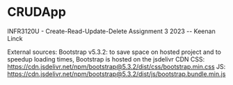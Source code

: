 # CRUDApp
INFR3120U - Create-Read-Update-Delete Assignment 3 
2023 -- Keenan Linck

External sources:
Bootstrap v5.3.2: to save space on hosted project and to speedup loading times, Bootstrap is hosted on the jsdelivr CDN
CSS: https://cdn.jsdelivr.net/npm/bootstrap@5.3.2/dist/css/bootstrap.min.css
JS: https://cdn.jsdelivr.net/npm/bootstrap@5.3.2/dist/js/bootstrap.bundle.min.js
